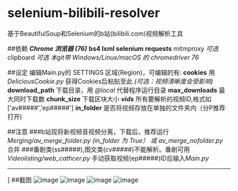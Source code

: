 # selenium-bilibili-resolver
基于BeautifulSoup和Selenium的b站(bilibili.com)视频解析工具

##依赖
***Chrome 浏览器 (76)***
**bs4
lxml
selenium
requests**
mitmproxy   *可选*
clipboard   *可选*
*本git带 Windows/Linux/macOS 的 chromedriver 76*

##设定
编辑Main.py的 SETTINGS 区域(Region)，可编辑的有:
**cookies** 用 *DeliciousCookie.py* 获得Cookies后粘贴至此 *(可选：视频清晰度会受影响)*
**download_path** 下载目录，用 *@local* 代替程序运行目录
**max_downloads** 最大同时下载数
**chunk_size** 下载区块大小
***vids*** 所有要解析的视频ID,格式如['av#####','ep#####']
**in_folder** 是否将视频存放在单独的文件夹内（分P推荐打开)

##注意
###b站现将新视频音视频分离，下载后，推荐运行 *Merging/av_merge_folder.py (in_folder 为 True） 或 av_merge_nofolder.py* 合并 
###番剧类(ss#####),图文类(cv#####)不能解析。番剧可用 *Videolisting/web_cathcer.py* 手动获取视频(ep#####)ID后输入*Main.py*

---
]
##截图
![image](https://github.com/greats3an/selenium-bilibili-resolver/blob/master/Screenshots/Screenshot_1.png)
![image](https://github.com/greats3an/selenium-bilibili-resolver/blob/master/Screenshots/Screenshot_2.png)
![image](https://github.com/greats3an/selenium-bilibili-resolver/blob/master/Screenshots/Screenshot_3.png)
![image](https://github.com/greats3an/selenium-bilibili-resolver/blob/master/Screenshots/Screenshot_4.png)
